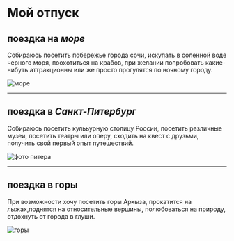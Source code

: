# Мой отпуск

## поездка на *море*
Собираюсь посетить побережье города сочи, искупать в соленной воде черного моря, поохотиться на крабов, при желании попробовать какие-нибуть аттракционны или же просто прогулятся по ночному городу.

![море](%D0%BC%D0%BE%D1%80%D0%B5.jpg)

---
## поездка в _Санкт-Питербург_
Собираюсь посетить кулььурную столицу России, посетить различные музеи, посетить театры или оперу, сходить на квест с друзьми, получить свой первый опыт путешествий.

![фото питера](download.jpg)

---
## поездка в **горы**

При возможности хочу посетить горы Архыза, прокатится на лыжах,поднятся на относительные вершины, полюбоваться на природу, отдохнуть от города в глуши. 

![горы ](%D0%B3%D0%BE%D1%80%D1%8B.jpg)